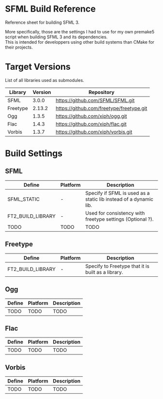 # SFML Build Reference
Reference sheet for building SFML 3.  

More specifically, those are the settings I had to use for my own premake5 script when building SFML 3 and its dependencies.  
This is intended for developpers using other build systems than CMake for their projects.  

# Target Versions

List of all libraries used as submodules.

| Library | Version | Repository |
|---|---|---|
| SFML | 3.0.0 | https://github.com/SFML/SFML.git |
| Freetype | 2.13.2 | https://github.com/freetype/freetype.git |
| Ogg | 1.3.5 | https://github.com/xiph/ogg.git|
| Flac | 1.4.3 | https://github.com/xiph/flac.git |
| Vorbis | 1.3.7 | https://github.com/xiph/vorbis.git |

# Build Settings

## SFML

| Define | Platform | Description |
|---|---|---|
| SFML_STATIC | - | Specify if SFML is used as a static lib instead of a dynamic lib. |
| FT2_BUILD_LIBRARY | - | Used for consistency with freetype settings (Optional ?). |
| TODO | TODO | TODO |

## Freetype

| Define | Platform | Description |
|---|---|---|
| FT2_BUILD_LIBRARY | - | Specify to Freetype that it is built as a library. |

## Ogg

| Define | Platform | Description |
|---|---|---|
| TODO | TODO | TODO |

## Flac

| Define | Platform | Description |
|---|---|---|
| TODO | TODO | TODO |

## Vorbis

| Define | Platform | Description |
|---|---|---|
| TODO | TODO | TODO |
